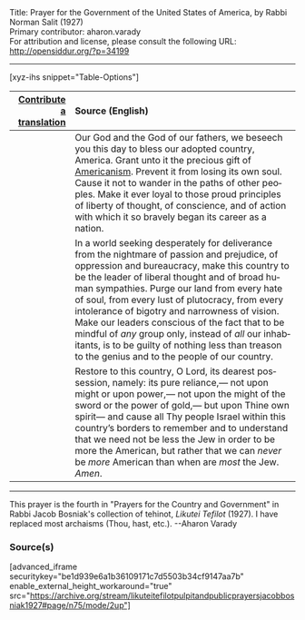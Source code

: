 <html>
<head></head>
<body>
Title: Prayer for the Government of the United States of America, by Rabbi Norman Salit (1927)<br />
Primary contributor: aharon.varady<br />
For attribution and license, please consult the following URL: <a href="http://opensiddur.org/?p=34199">http://opensiddur.org/?p=34199</a>
<p />
<hr />

[xyz-ihs snippet="Table-Options"]<table style="margin-left: auto; margin-right: auto;" class="draggable">
<thead><tr><th id="x" style="text-align: right;"><a href="/contributing/upload/">Contribute a translation</a></th><th style="text-align: left;">Source (English)</th></tr></thead>
<tbody>
<tr><td style="vertical-align:top;">
<div class="liturgy" lang="he">

</span></div></td>
 
<td style="vertical-align:top;">
<div class="english" lang="en">
Our God and the God of our fathers, 
we beseech you this day 
to bless our adopted country, 
America. 
Grant unto it the precious gift of <a href="https://en.wikipedia.org/wiki/Americanism_(ideology)">Americanism</a>. 
Prevent it from losing its own soul. 
Cause it not to wander in the paths of other peoples.
Make it ever loyal to those proud principles 
of liberty 
of thought, 
of conscience, 
and of action 
with which it so bravely began its career as a nation. 
</div></td></tr>


<tr><td style="vertical-align:top;">
<div class="liturgy" lang="he">

</span></div></td>
 
<td style="vertical-align:top;">
<div class="english" lang="en">
In a world seeking desperately for deliverance 
from the nightmare of passion and prejudice, 
of oppression and bureaucracy, 
make this country to be the leader of liberal thought 
and of broad human sympathies. 
Purge our land from every hate of soul, 
from every lust of plutocracy, 
from every intolerance of bigotry 
and narrowness of vision. 
Make our leaders conscious of the fact 
that to be mindful of <em>any</em> group only, 
instead of <em>all</em> our inhabitants, 
is to be guilty of nothing less than treason 
to the genius and to the people of our country. 
</div></td></tr>


<tr><td style="vertical-align:top;">
<div class="liturgy" lang="he">

</span></div></td>
 
<td style="vertical-align:top;">
<div class="english" lang="en">
Restore to this country, O Lord, 
its dearest possession, namely: 
its pure reliance,—
not upon might or upon power,—
not upon the might of the sword or the power of gold,— 
but upon Thine own spirit—
and cause all Thy people Israel within this country’s borders 
to remember and to understand 
that we need not be less the Jew in order to be more the American, 
but rather that we can <em>never</em> be <em>more</em> American 
than when are <em>most</em> the Jew.
&nbsp;
<em>Amen</em>.
</div></td></tr>
</tbody></table>

<hr />

This prayer is the fourth in "Prayers for the Country and Government" in Rabbi Jacob Bosniak's collection of tehinot, <em>Likutei Tefilot</em> (1927). I have replaced most archaisms (Thou, hast, etc.). --Aharon Varady

<h3>Source(s)</h3>

[advanced_iframe securitykey="be1d939e6a1b36109171c7d5503b34cf9147aa7b" enable_external_height_workaround="true" src="https://archive.org/stream/likuteitefilotpulpitandpublicprayersjacobbosniak1927#page/n75/mode/2up"]

&nbsp;
</body>
</html>
